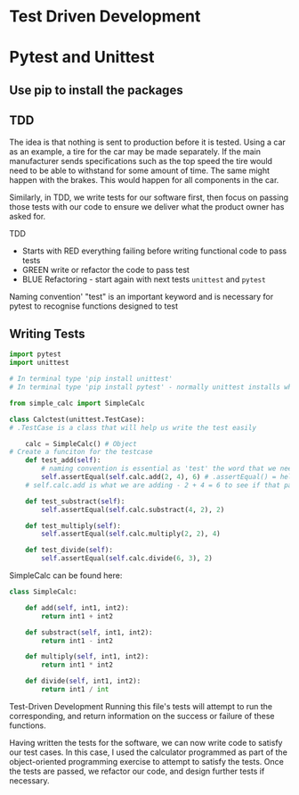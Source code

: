 # Test Driven Development 
# Pytest and Unittest
## Use pip to install the packages
## TDD

The idea is that nothing is sent to production before it is tested. Using a car as an example, a tire for the car may be made separately. If the main manufacturer sends specifications such as the top speed the tire would need to be able to withstand for some amount of time. The same might happen with the brakes. This would happen for all components in the car.

Similarly, in TDD, we write tests for our software first, then focus on passing those tests with our code to ensure we deliver what the product owner has asked for.

TDD
- Starts with RED everything failing before writing functional code to pass tests
- GREEN write or refactor the code to pass test
- BLUE Refactoring - start again with next tests
`unittest` and `pytest`
  
Naming convention'
"test" is an important keyword and is necessary for pytest to recognise functions designed to test

## Writing Tests
```python
import pytest
import unittest

# In terminal type 'pip install unittest'
# In terminal type 'pip install pytest' - normally unittest installs when you type this one in

from simple_calc import SimpleCalc

class Calctest(unittest.TestCase):
# .TestCase is a class that will help us write the test easily

    calc = SimpleCalc() # Object
# Create a funciton for the testcase
    def test_add(self):
        # naming convention is essential as 'test' the word that we need use when naming tests so python interpreter recognises it to run tests
        self.assertEqual(self.calc.add(2, 4), 6) # .assertEqual() = helps us check the value provided, are they working
    # self.calc.add is what we are adding - 2 + 4 = 6 to see if that passes

    def test_substract(self):
        self.assertEqual(self.calc.substract(4, 2), 2)

    def test_multiply(self):
        self.assertEqual(self.calc.multiply(2, 2), 4)

    def test_divide(self):
        self.assertEqual(self.calc.divide(6, 3), 2)

```
SimpleCalc can be found here:
```python
class SimpleCalc:

    def add(self, int1, int2):
        return int1 + int2

    def substract(self, int1, int2):
        return int1 - int2

    def multiply(self, int1, int2):
        return int1 * int2

    def divide(self, int1, int2):
        return int1 / int
```

Test-Driven Development
Running this file's tests will attempt to run the corresponding, and return information on the success or failure of these functions.

Having written the tests for the software, we can now write code to satisfy our test cases. In this case, I used the calculator programmed as part of the object-oriented programming exercise to attempt to satisfy the tests. Once the tests are passed, we refactor our code, and design further tests if necessary.


